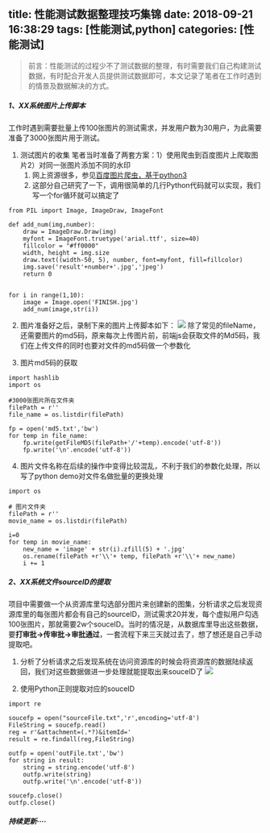 title: 性能测试数据整理技巧集锦
date: 2018-09-21 16:38:29
tags: [性能测试,python]
categories: [性能测试]
---


> 前言：性能测试的过程少不了测试数据的整理，有时需要我们自己构建测试数据，有时配合开发人员提供测试数据即可，本文记录了笔者在工作时遇到的情景及数据解决的方式。

<!--more-->

##### 1、XX系统图片上传脚本
工作时遇到需要批量上传100张图片的测试需求，并发用户数为30用户，为此需要准备了3000张图片用于测试。

1. 测试图片的收集
笔者当时准备了两套方案：1）使用爬虫到百度图片上爬取图片2）对同一张图片添加不同的水印
    1. 网上资源很多，参见[百度图片爬虫，基于python3](https://github.com/kong36088/BaiduImageSpider)
    1. 这部分自己研究了一下，调用很简单的几行Python代码就可以实现，我们写一个for循环就可以搞定了

```
from PIL import Image, ImageDraw, ImageFont

def add_num(img,number):
    draw = ImageDraw.Draw(img)
    myfont = ImageFont.truetype('arial.ttf', size=40)
    fillcolor = "#ff0000"
    width, height = img.size
    draw.text((width-50, 5), number, font=myfont, fill=fillcolor)
    img.save('result'+number+'.jpg','jpeg')
    return 0


for i in range(1,10):
    image = Image.open('FINISH.jpg')
    add_num(image,str(i))

```


2. 图片准备好之后，录制下来的图片上传脚本如下：
![](https://upload-images.jianshu.io/upload_images/2572206-1954d92bee18316b.png?imageMogr2/auto-orient/strip%7CimageView2/2/w/1240)
除了常见的fileName，还需要图片的md5码，原来每次上传图片前，前端js会获取文件的Md5码，我们在上传文件的同时也要对文件的md5码做一个参数化

3. 图片md5码的获取
```
import hashlib
import os

#3000张图片所在文件夹
filePath = r''
file_name = os.listdir(filePath)

fp = open('md5.txt','bw')
for temp in file_name:
    fp.write(getFileMD5(filePath+'/'+temp).encode('utf-8'))
    fp.write('\n'.encode('utf-8'))
```

4. 图片文件名称在后续的操作中变得比较混乱，不利于我们的参数化处理，所以写了python demo对文件名做批量的更换处理
```
import os

# 图片文件夹
filePath = r''
movie_name = os.listdir(filePath)

i=0
for temp in movie_name:
    new_name = 'image' + str(i).zfill(5) + '.jpg'
    os.rename(filePath +r'\\'+ temp, filePath +r'\\'+ new_name)
    i += 1
```

##### 2、XX系统文件sourceID的提取
项目中需要做一个从资源库里勾选部分图片来创建新的图集，分析请求之后发现资源库里的每张图片都会有自己的sourceID，测试需求20并发，每个虚拟用户勾选100张图片，那就需要2w个souceID。当时的情况是，从数据库里导出这些数据，要**打审批->传审批->审批通过**，一套流程下来三天就过去了，想了想还是自己手动提取吧。

1. 分析了分析请求之后发现系统在访问资源库的时候会将资源库的数据陆续返回，我们对这些数据做进一步处理就能提取出来souceID了
![](https://upload-images.jianshu.io/upload_images/2572206-e263631303f07585.png?imageMogr2/auto-orient/strip%7CimageView2/2/w/1240)

2. 使用Python正则提取对应的souceID
```
import re

soucefp = open("sourceFile.txt",'r',encoding='utf-8')
FileString = soucefp.read()
reg = r'&attachment=(.*?)&itemId='
result = re.findall(reg,FileString)

outfp = open('outFile.txt','bw')
for string in result:
    string = string.encode('utf-8')
    outfp.write(string)
    outfp.write('\n'.encode('utf-8'))

soucefp.close()
outfp.close()
```

##### 持续更新····
















